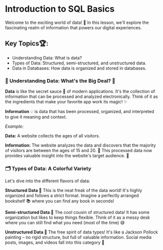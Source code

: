 # Introduction to SQL Basics

Welcome to the exciting world of data! 🌟 In this lesson, we'll explore the fascinating realm of information that powers our digital experiences.

## **Key Topics🏆:**

- Understanding Data: What is data?
- Types of Data: Structured, semi-structured, and unstructured data.
- Data in Databases: How data is organized and stored in databases.

### 🧠 Understanding Data: What's the Big Deal? 🤔

**Data** is like the secret sauce 🥫 of modern applications. It's the collection of information that can be processed and analyzed electronically. Think of it as the ingredients that make your favorite app work its magic! ✨

**Information** 💡 is data that has been processed, organized, and interpreted to give it meaning and context.

*Example:*

**Data:** A website collects the ages of all visitors.

**Information:** The website analyzes the data and discovers that the majority of visitors are between the ages of 15 and 20. 🤯 This processed data now provides valuable insight into the website's target audience. 🎯

### 🗂️ Types of Data: A Colorful Variety 

Let's dive into the different flavors of data:

**Structured Data 📏**
This is the neat freak of the data world! It's highly organized and follows a strict format. Imagine a perfectly arranged bookshelf 📚 where you can find any book in seconds!

**Semi-structured Data 🧩**
The cool cousin of structured data! It has some organization but likes to keep things flexible. Think of it as a messy desk where you can still find what you need (most of the time) 😅

**Unstructured Data 🎨**
The free spirit of data types! It's like a Jackson Pollock painting – no rigid structure, but full of valuable information. Social media posts, images, and videos fall into this category 📸



